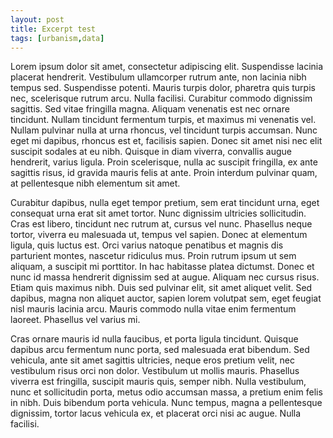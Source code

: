```yaml
---
layout: post
title: Excerpt test
tags: [urbanism,data]
---
```

Lorem ipsum dolor sit amet, consectetur adipiscing elit. Suspendisse lacinia placerat hendrerit. Vestibulum ullamcorper rutrum ante, non lacinia nibh tempus sed. Suspendisse potenti. Mauris turpis dolor, pharetra quis turpis nec, scelerisque rutrum arcu. Nulla facilisi. Curabitur commodo dignissim sagittis. Sed vitae fringilla magna. Aliquam venenatis est nec ornare tincidunt. Nullam tincidunt fermentum turpis, et maximus mi venenatis vel. Nullam pulvinar nulla at urna rhoncus, vel tincidunt turpis accumsan. Nunc eget mi dapibus, rhoncus est et, facilisis sapien. Donec sit amet nisi nec elit suscipit sodales at eu nibh. Quisque in diam viverra, convallis augue hendrerit, varius ligula. Proin scelerisque, nulla ac suscipit fringilla, ex ante sagittis risus, id gravida mauris felis at ante. Proin interdum pulvinar quam, at pellentesque nibh elementum sit amet.

Curabitur dapibus, nulla eget tempor pretium, sem erat tincidunt urna, eget consequat urna erat sit amet tortor. Nunc dignissim ultricies sollicitudin. Cras est libero, tincidunt nec rutrum at, cursus vel nunc. Phasellus neque tortor, viverra eu malesuada ut, tempus vel sapien. Donec at elementum ligula, quis luctus est. Orci varius natoque penatibus et magnis dis parturient montes, nascetur ridiculus mus. Proin rutrum ipsum ut sem aliquam, a suscipit mi porttitor. In hac habitasse platea dictumst. Donec et nunc id massa hendrerit dignissim sed at augue. Aliquam nec cursus risus. Etiam quis maximus nibh. Duis sed pulvinar elit, sit amet aliquet velit. Sed dapibus, magna non aliquet auctor, sapien lorem volutpat sem, eget feugiat nisl mauris lacinia arcu. Mauris commodo nulla vitae enim fermentum laoreet. Phasellus vel varius mi.

Cras ornare mauris id nulla faucibus, et porta ligula tincidunt. Quisque dapibus arcu fermentum nunc porta, sed malesuada erat bibendum. Sed vehicula, ante sit amet sagittis ultricies, neque eros pretium velit, nec vestibulum risus orci non dolor. Vestibulum ut mollis mauris. Phasellus viverra est fringilla, suscipit mauris quis, semper nibh. Nulla vestibulum, nunc et sollicitudin porta, metus odio accumsan massa, a pretium enim felis in nibh. Duis bibendum porta vehicula. Nunc tempus, magna a pellentesque dignissim, tortor lacus vehicula ex, et placerat orci nisi ac augue. Nulla facilisi.
